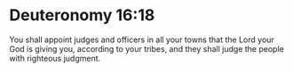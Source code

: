 # Deuteronomy 16:18

You shall appoint judges and officers in all your towns that the Lord your God is giving you, according to your tribes, and they shall judge the people with righteous judgment.
